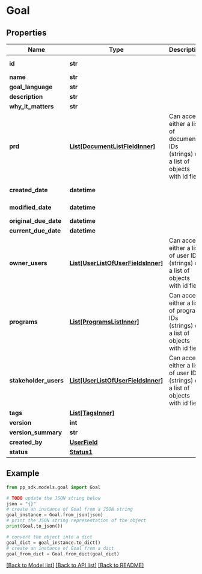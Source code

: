 # Goal


## Properties

Name | Type | Description | Notes
------------ | ------------- | ------------- | -------------
**id** | **str** |  | [optional] [readonly] 
**name** | **str** |  | 
**goal_language** | **str** |  | [optional] 
**description** | **str** |  | [optional] 
**why_it_matters** | **str** |  | [optional] 
**prd** | [**List[DocumentListFieldInner]**](DocumentListFieldInner.md) | Can accept either a list of document IDs (strings) or a list of objects with id field | [optional] 
**created_date** | **datetime** |  | [optional] [readonly] 
**modified_date** | **datetime** |  | [optional] [readonly] 
**original_due_date** | **datetime** |  | [optional] 
**current_due_date** | **datetime** |  | [optional] 
**owner_users** | [**List[UserListOfUserFieldsInner]**](UserListOfUserFieldsInner.md) | Can accept either a list of user IDs (strings) or a list of objects with id field | [optional] 
**programs** | [**List[ProgramsListInner]**](ProgramsListInner.md) | Can accept either a list of program IDs (strings) or a list of objects with id field | [optional] 
**stakeholder_users** | [**List[UserListOfUserFieldsInner]**](UserListOfUserFieldsInner.md) | Can accept either a list of user IDs (strings) or a list of objects with id field | [optional] 
**tags** | [**List[TagsInner]**](TagsInner.md) |  | [optional] 
**version** | **int** |  | [optional] 
**version_summary** | **str** |  | [optional] 
**created_by** | [**UserField**](UserField.md) |  | [optional] 
**status** | [**Status1**](Status1.md) |  | [optional] 

## Example

```python
from pp_sdk.models.goal import Goal

# TODO update the JSON string below
json = "{}"
# create an instance of Goal from a JSON string
goal_instance = Goal.from_json(json)
# print the JSON string representation of the object
print(Goal.to_json())

# convert the object into a dict
goal_dict = goal_instance.to_dict()
# create an instance of Goal from a dict
goal_from_dict = Goal.from_dict(goal_dict)
```
[[Back to Model list]](../README.md#documentation-for-models) [[Back to API list]](../README.md#documentation-for-api-endpoints) [[Back to README]](../README.md)


